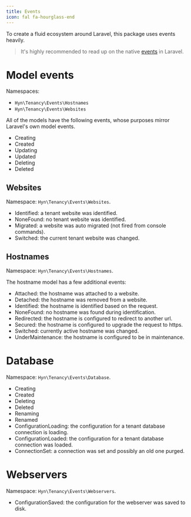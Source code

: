 ```yaml
---
title: Events
icon: fal fa-hourglass-end
---
```


To create a fluid ecosystem around Laravel, this package uses events heavily.

> It's highly recommended to read up on the native [events][laravel-events] in Laravel.

# Model events

Namespaces: 

- `Hyn\Tenancy\Events\Hostnames`
- `Hyn\Tenancy\Events\Websites`

All of the models have the following events, whose purposes mirror Laravel's own model events.

- Creating
- Created
- Updating
- Updated
- Deleting
- Deleted

## Websites

Namespace: `Hyn\Tenancy\Events\Websites`.

- Identified: a tenant website was identified.
- NoneFound: no tenant website was identified.
- Migrated: a website was auto migrated (not fired from console commands).
- Switched: the current tenant website was changed.

## Hostnames

Namespace: `Hyn\Tenancy\Events\Hostnames`.

The hostname model has a few additional events:

- Attached: the hostname was attached to a website.
- Detached: the hostname was removed from a website.
- Identified: the hostname is identified based on the request.
- NoneFound: no hostname was found during identification.
- Redirected: the hostname is configured to redirect to another url.
- Secured: the hostname is configured to upgrade the request to https.
- Switched: currently active hostname was changed.
- UnderMaintenance: the hostname is configured to be in maintenance.

# Database

Namespace: `Hyn\Tenancy\Events\Database`.

- Creating
- Created
- Deleting
- Deleted
- Renaming
- Renamed
- ConfigurationLoading: the configuration for a tenant database connection
is loading.
- ConfigurationLoaded: the configuration for a tenant database connection
was loaded.
- ConnectionSet: a connection was set and possibly an old one purged.

# Webservers

Namespace: `Hyn\Tenancy\Events\Webservers`.

- ConfigurationSaved: the configuration for the webserver was saved to disk.

[laravel-events]: https://laravel.com/docs/6.x/events
